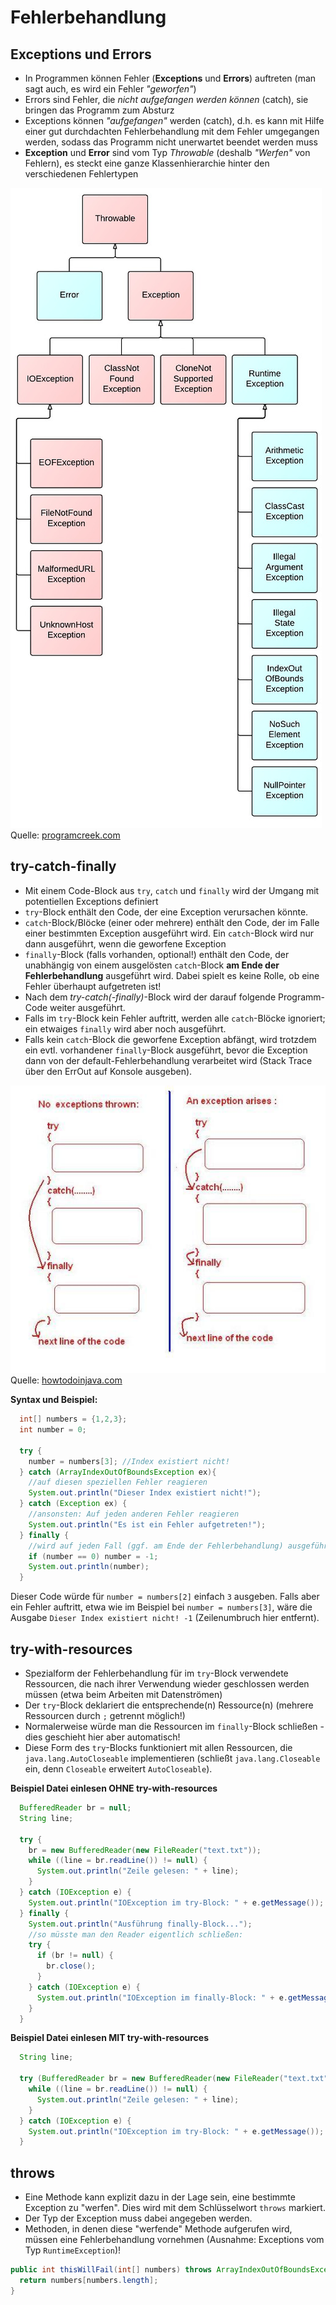 # Fehlerbehandlung

## Exceptions und Errors

-   In Programmen können Fehler (**Exceptions** und **Errors**) auftreten (man sagt auch, es wird ein Fehler _"geworfen"_)
-   Errors sind Fehler, die _nicht aufgefangen werden können_ (catch), sie bringen das Programm zum Absturz
-   Exceptions können _"aufgefangen"_ werden (catch), d.h. es kann mit Hilfe einer gut durchdachten Fehlerbehandlung mit dem Fehler umgegangen werden, sodass das Programm nicht unerwartet beendet werden muss
-   **Exception** und **Error** sind vom Typ _Throwable_ (deshalb _"Werfen"_ von Fehlern), es steckt eine ganze Klassenhierarchie hinter den verschiedenen Fehlertypen

![Exceptions/Errors Class Hierarchy](/assets/images/Exception-Hierarchy-Diagram.jpeg)  
Quelle: [programcreek.com](http://www.programcreek.com/2009/02/diagram-for-hierarchy-of-exception-classes/)

## try-catch-finally

-   Mit einem Code-Block aus `try`, `catch` und `finally` wird der Umgang mit potentiellen Exceptions definiert
-   `try`-Block enthält den Code, der eine Exception verursachen könnte.
-   `catch`-Block/Blöcke (einer oder mehrere) enthält den Code, der im Falle einer bestimmten Exception ausgeführt wird. Ein `catch`-Block wird nur dann ausgeführt, wenn die geworfene Exception
-   `finally`-Block (falls vorhanden, optional!) enthält den Code, der unabhängig von einem ausgelösten `catch`-Block **am Ende der Fehlerbehandlung** ausgeführt wird. Dabei spielt es keine Rolle, ob eine Fehler überhaupt aufgetreten ist!
-   Nach dem _try-catch(-finally)_-Block wird der darauf folgende Programm-Code weiter ausgeführt.
-   Falls im `try`-Block kein Fehler auftritt, werden alle `catch`-Blöcke ignoriert; ein etwaiges `finally` wird aber noch ausgeführt.
-   Falls kein `catch`-Block die geworfene Exception abfängt, wird trotzdem ein evtl. vorhandener `finally`-Block ausgeführt, bevor die Exception dann von der default-Fehlerbehandlung verarbeitet wird (Stack Trace über den ErrOut auf Konsole ausgeben).

![try-catch-finally-flow](/assets/images/java-try-catch-finally-flow.jpg)  
Quelle: [howtodoinjava.com](https://howtodoinjava.com/java/exception-handling/try-catch-finally/)

**Syntax und Beispiel:**

```java
  int[] numbers = {1,2,3};
  int number = 0;

  try {
    number = numbers[3]; //Index existiert nicht!
  } catch (ArrayIndexOutOfBoundsException ex){
    //auf diesen speziellen Fehler reagieren
    System.out.println("Dieser Index existiert nicht!");
  } catch (Exception ex) {
    //ansonsten: Auf jeden anderen Fehler reagieren
    System.out.println("Es ist ein Fehler aufgetreten!");
  } finally {
    //wird auf jeden Fall (ggf. am Ende der Fehlerbehandlung) ausgeführt:
    if (number == 0) number = -1;
    System.out.println(number);
  }
```

Dieser Code würde für `number = numbers[2]` einfach `3` ausgeben. Falls aber ein Fehler auftritt, etwa wie im Beispiel bei `number = numbers[3]`, wäre die Ausgabe `Dieser Index existiert nicht! -1` (Zeilenumbruch hier entfernt).

## try-with-resources

-   Spezialform der Fehlerbehandlung für im `try`-Block verwendete Ressourcen, die nach ihrer Verwendung wieder geschlossen werden müssen (etwa beim Arbeiten mit Datenströmen)
-   Der `try`-Block deklariert die entsprechende(n) Ressource(n) (mehrere Ressourcen durch `;` getrennt möglich!)
-   Normalerweise würde man die Ressourcen im `finally`-Block schließen - dies geschieht hier aber automatisch!
-   Diese Form des `try`-Blocks funktioniert mit allen Ressourcen, die `java.lang.AutoCloseable` implementieren (schließt `java.lang.Closeable` ein, denn `Closeable` erweitert `AutoCloseable`).

**Beispiel Datei einlesen OHNE try-with-resources**

```java
  BufferedReader br = null;
  String line;

  try {
    br = new BufferedReader(new FileReader("text.txt"));
    while ((line = br.readLine()) != null) {
      System.out.println("Zeile gelesen: " + line);
    }
  } catch (IOException e) {
    System.out.println("IOException im try-Block: " + e.getMessage());
  } finally {
    System.out.println("Ausführung finally-Block...");
    //so müsste man den Reader eigentlich schließen:
    try {
      if (br != null) {
        br.close();
      }
    } catch (IOException e) {
      System.out.println("IOException im finally-Block: " + e.getMessage());
    }
  }
```

**Beispiel Datei einlesen MIT try-with-resources**

```java
  String line;

  try (BufferedReader br = new BufferedReader(new FileReader("text.txt"))) {
    while ((line = br.readLine()) != null) {
      System.out.println("Zeile gelesen: " + line);
    }
  } catch (IOException e) {
    System.out.println("IOException im try-Block: " + e.getMessage());
  }
```

## throws

-   Eine Methode kann explizit dazu in der Lage sein, eine bestimmte Exception zu "werfen". Dies wird mit dem Schlüsselwort `throws` markiert.
-   Der Typ der Exception muss dabei angegeben werden.
-   Methoden, in denen diese "werfende" Methode aufgerufen wird, müssen eine Fehlerbehandlung vornehmen (Ausnahme: Exceptions vom Typ `RuntimeException`)!

```java
public int thisWillFail(int[] numbers) throws ArrayIndexOutOfBoundsException {
  return numbers[numbers.length];
}
```